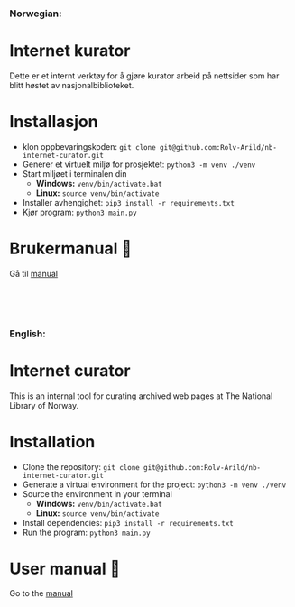 ### Norwegian:
# Internet kurator
Dette er et internt verktøy for å gjøre kurator arbeid på nettsider som har blitt høstet av nasjonalbiblioteket.
 
# Installasjon
- klon oppbevaringskoden: ``git clone git@github.com:Rolv-Arild/nb-internet-curator.git``
- Generer et virtuelt miljø for prosjektet: ``python3 -m venv ./venv``
- Start miljøet i terminalen din
   - **Windows:** ``venv/bin/activate.bat``
   - **Linux:** ``source venv/bin/activate``
- Installer avhengighet: ``pip3 install -r requirements.txt``
- Kjør program: ``python3 main.py``

# Brukermanual :closed_book:
Gå til [manual](MANUAL-NO.md)


<br>
<br>
<br>

### English:
# Internet curator
This is an internal tool for curating archived web pages at The National Library of Norway. 

# Installation
- Clone the repository: ``git clone git@github.com:Rolv-Arild/nb-internet-curator.git``
- Generate a virtual environment for the project: ``python3 -m venv ./venv``
- Source the environment in your terminal 
    - **Windows:** ``venv/bin/activate.bat``
    - **Linux:** ``source venv/bin/activate`` 
- Install dependencies: ``pip3 install -r requirements.txt``
- Run the program: ``python3 main.py``

# User manual :closed_book:
Go to the [manual](MANUAL-EN.md)
